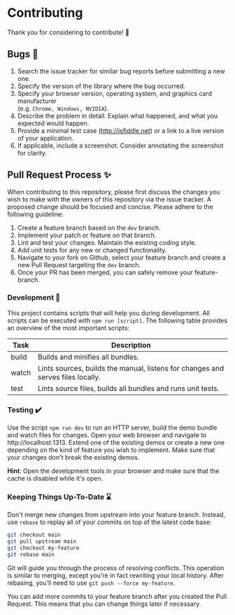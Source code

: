 # Contributing

Thank you for considering to contribute! :speech_balloon:


## Bugs :bug:

1. Search the issue tracker for similar bug reports before submitting a new one.
2. Specify the version of the library where the bug occurred.
3. Specify your browser version, operating system, and graphics card manufacturer  
   (e.g. `Chrome, Windows, NVIDIA`).
4. Describe the problem in detail. Explain what happened, and what you expected would happen.
5. Provide a minimal test case (http://jsfiddle.net) or a link to a live version of your application.
6. If applicable, include a screenshot. Consider annotating the screenshot for clarity.


## Pull Request Process :sparkles:

When contributing to this repository, please first discuss the changes you wish to make with the owners of this repository via the issue tracker.
A proposed change should be focused and concise. Please adhere to the following guideline:

1. Create a feature branch based on the `dev` branch.
2. Implement your patch or feature on that branch.
3. Lint and test your changes. Maintain the existing coding style.
4. Add unit tests for any new or changed functionality.
5. Navigate to your fork on Github, select your feature branch and create a new Pull Request targeting the `dev` branch.
6. Once your PR has been merged, you can safely remove your feature-branch.


### Development :wrench:

This project contains scripts that will help you during development. All scripts can be executed with `npm run [script]`.
The following table provides an overview of the most important scripts:

| Task  | Description                                                                     |
|-------|---------------------------------------------------------------------------------|
| build | Builds and minifies all bundles.                                                |
| watch | Lints sources, builds the manual, listens for changes and serves files locally. |
| test  | Lints source files, builds all bundles and runs unit tests.                     |


### Testing :heavy_check_mark:

Use the script `npm run dev` to run an HTTP server, build the demo bundle and watch files for changes. Open your web browser and navigate to http://localhost:1313. Extend one of the existing demos or create a new one depending on the kind of feature you wish to implement. Make sure that your changes don't break the existing demos.

__Hint__: Open the development tools in your browser and make sure that the cache is disabled while it's open.


### Keeping Things Up-To-Date :hourglass:

Don't merge new changes from upstream into your feature branch.
Instead, use `rebase` to replay all of your commits on top of the latest code base:

```sh
git checkout main
git pull upstream main
git checkout my-feature
git rebase main
```

Git will guide you through the process of resolving conflicts.
This operation is similar to merging, except you're in fact rewriting your local history.
After rebasing, you'll need to use `git push --force my-feature`.

You can add more commits to your feature branch after you created the Pull Request.
This means that you can change things later if necessary.
